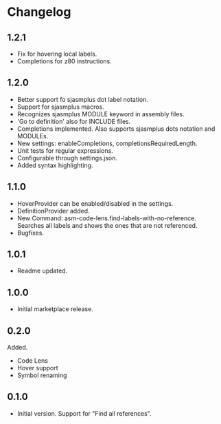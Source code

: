 # Changelog

## 1.2.1
- Fix for hovering local labels.
- Completions for z80 instructions.


## 1.2.0
- Better support fo sjasmplus dot label notation.
- Support for sjasmplus macros.
- Recognizes sjasmplus MODULE keyword in assembly files.
- 'Go to definition' also for INCLUDE files.
- Completions implemented. Also supports sjasmplus dots notation and MODULEs.
- New settings: enableCompletions, completionsRequiredLength.
- Unit tests for regular expressions.
- Configurable through settings.json.
- Added syntax highlighting.


## 1.1.0
- HoverProvider can be enabled/disabled in the settings.
- DefinitionProvider added.
- New Command: asm-code-lens.find-labels-with-no-reference. Searches all labels and shows the ones that are not referenced.
- Bugfixes.


## 1.0.1
- Readme updated.


## 1.0.0
- Initial marketplace release.


## 0.2.0
Added.
- Code Lens
- Hover support
- Symbol renaming


## 0.1.0
- Initial version. Support for "Find all references".

